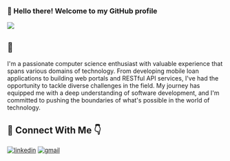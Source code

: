 ### 👋 Hello there! Welcome to my GitHub profile
<img src="https://awesome-svg.vercel.app/card/card_2?name=Erdenechuluun%20Kh&summary=Software%20Developer&style=nameColor:rgba(29,53,87,1);summaryColor:rgba(230,57,70,1);backgroundColor:rgba(249,249,249,1);" />



## 🚀 
 I'm a passionate computer science enthusiast with valuable experience that spans various domains of technology. From developing mobile loan applications to building web portals and RESTful API services, I've had the opportunity to tackle diverse challenges in the field. My journey has equipped me with a deep understanding of software development, and I'm committed to pushing the boundaries of what's possible in the world of technology.


## 🔗 Connect With Me 👇
[![linkedin](https://img.shields.io/badge/linkedin-0A66C2?style=for-the-badge&logo=linkedin&logoColor=white)](https://www.linkedin.com/in/erdenechuluun-khuderchuluun-3926b2117/)
[![gmail](https://img.shields.io/badge/gmail-e63946?style=for-the-badge&logo=gmail&logoColor=white)](mailto:tesoro.ec@gmail.com)


